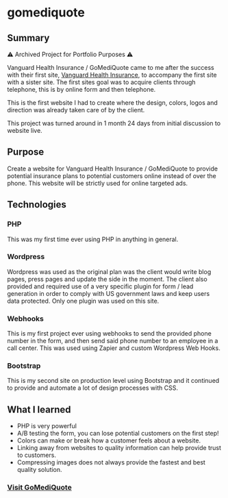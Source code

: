 # gomediquote

## Summary
:warning: Archived Project for Portfolio Purposes :warning:

Vanguard Health Insurance / GoMediQuote came to me after the success with their first site, [Vanguard Health Insurance](https://github.com/kamst01/vanguard_health_insurance), to accompany the first site with a sister site. The first sites goal was to acquire clients through telephone, this is by online form and then telephone.

This is the first website I had to create where the design, colors, logos and direction was already taken care of by the client.

This project was turned around in 1 month 24 days from initial discussion to website live.

## Purpose
Create a website for Vanguard Health Insurance / GoMediQuote to provide potential insurance plans to potential customers online instead of over the phone. This website will be strictly used for online targeted ads.

## Technologies

### PHP
This was my first time ever using PHP in anything in general.

### Wordpress
Wordpress was used as the original plan was the client would write blog pages, press pages and update the side in the moment. The client also provided and required use of a very specific plugin for form / lead generation in order to comply with US government laws and keep users data protected. Only one plugin was used on this site.

### Webhooks
This is my first project ever using webhooks to send the provided phone number in the form, and then send said phone number to an employee in a call center. This was used using Zapier and custom Wordpress Web Hooks.

### Bootstrap
This is my second site on production level using Bootstrap and it continued to provide and automate a lot of design processes with CSS.

## What I learned
- PHP is very powerful
- A/B testing the form, you can lose potential customers on the first step!
- Colors can make or break how a customer feels about a website.
- Linking away from websites to quality information can help provide trust to customers.
- Compressing images does not always provide the fastest and best quality solution.

### [Visit GoMediQuote](https://gomediquote.com)
